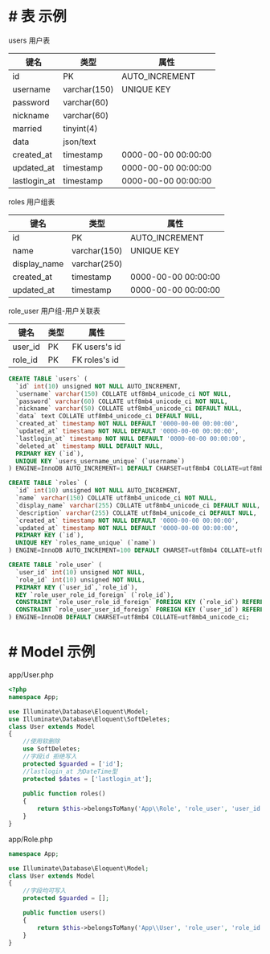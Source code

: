 # # 表 示例
users 用户表

| 键名 | 类型 | 属性 |
| ------------ | ------------ | ------------ |
| id | PK | AUTO_INCREMENT |
| username | varchar(150)  | UNIQUE KEY |
| password | varchar(60) |  |
| nickname | varchar(60) |  |
| married | tinyint(4) |  |
| data | json/text |  |
| created_at | timestamp | 0000-00-00 00:00:00 |
| updated_at | timestamp | 0000-00-00 00:00:00 |
| lastlogin_at | timestamp | 0000-00-00 00:00:00 |

roles 用户组表

| 键名 | 类型 | 属性 |
| ------------ | ------------ | ------------ |
| id | PK | AUTO_INCREMENT |
| name | varchar(150)  | UNIQUE KEY |
| display_name | varchar(250) |  |
| created_at | timestamp | 0000-00-00 00:00:00 |
| updated_at | timestamp | 0000-00-00 00:00:00 |

role_user 用户组-用户关联表

| 键名 | 类型 | 属性 |
| ------------ | ------------ | ------------ |
| user_id | PK | FK users's id |
| role_id | PK  | FK roles's id |


```sql
CREATE TABLE `users` (
  `id` int(10) unsigned NOT NULL AUTO_INCREMENT,
  `username` varchar(150) COLLATE utf8mb4_unicode_ci NOT NULL,
  `password` varchar(60) COLLATE utf8mb4_unicode_ci NOT NULL,
  `nickname` varchar(50) COLLATE utf8mb4_unicode_ci DEFAULT NULL,
  `data` text COLLATE utf8mb4_unicode_ci DEFAULT NULL,
  `created_at` timestamp NOT NULL DEFAULT '0000-00-00 00:00:00',
  `updated_at` timestamp NOT NULL DEFAULT '0000-00-00 00:00:00',
  `lastlogin_at` timestamp NOT NULL DEFAULT '0000-00-00 00:00:00',
  `deleted_at` timestamp NULL DEFAULT NULL,
  PRIMARY KEY (`id`),
  UNIQUE KEY `users_username_unique` (`username`)
) ENGINE=InnoDB AUTO_INCREMENT=1 DEFAULT CHARSET=utf8mb4 COLLATE=utf8mb4_unicode_ci;

CREATE TABLE `roles` (
  `id` int(10) unsigned NOT NULL AUTO_INCREMENT,
  `name` varchar(150) COLLATE utf8mb4_unicode_ci NOT NULL,
  `display_name` varchar(255) COLLATE utf8mb4_unicode_ci DEFAULT NULL,
  `description` varchar(255) COLLATE utf8mb4_unicode_ci DEFAULT NULL,
  `created_at` timestamp NOT NULL DEFAULT '0000-00-00 00:00:00',
  `updated_at` timestamp NOT NULL DEFAULT '0000-00-00 00:00:00',
  PRIMARY KEY (`id`),
  UNIQUE KEY `roles_name_unique` (`name`)
) ENGINE=InnoDB AUTO_INCREMENT=100 DEFAULT CHARSET=utf8mb4 COLLATE=utf8mb4_unicode_ci;

CREATE TABLE `role_user` (
  `user_id` int(10) unsigned NOT NULL,
  `role_id` int(10) unsigned NOT NULL,
  PRIMARY KEY (`user_id`,`role_id`),
  KEY `role_user_role_id_foreign` (`role_id`),
  CONSTRAINT `role_user_role_id_foreign` FOREIGN KEY (`role_id`) REFERENCES `roles` (`id`) ON DELETE CASCADE ON UPDATE CASCADE,
  CONSTRAINT `role_user_user_id_foreign` FOREIGN KEY (`user_id`) REFERENCES `users` (`id`) ON DELETE CASCADE ON UPDATE CASCADE
) ENGINE=InnoDB DEFAULT CHARSET=utf8mb4 COLLATE=utf8mb4_unicode_ci;

```

# # Model 示例
app/User.php
```php
<?php
namespace App;

use Illuminate\Database\Eloquent\Model;
use Illuminate\Database\Eloquent\SoftDeletes;
class User extends Model
{
	//使用软删除
	use SoftDeletes;
	//字段id 拒绝写入
	protected $guarded = ['id'];
	//lastlogin_at 为DateTime型
	protected $dates = ['lastlogin_at'];
	
	public function roles()
	{
		return $this->belongsToMany('App\\Role', 'role_user', 'user_id', 'role_id');
	}
}
```

app/Role.php
```php
namespace App;

use Illuminate\Database\Eloquent\Model;
class User extends Model
{
	//字段均可写入
	protected $guarded = [];

	public function users()
	{
		return $this->belongsToMany('App\\User', 'role_user', 'role_id', 'user_id');
	}
}
```